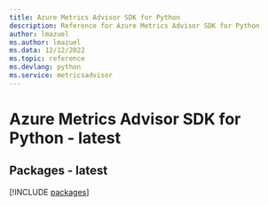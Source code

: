 ```yaml
---
title: Azure Metrics Advisor SDK for Python
description: Reference for Azure Metrics Advisor SDK for Python
author: lmazuel
ms.author: lmazuel
ms.data: 12/12/2022
ms.topic: reference
ms.devlang: python
ms.service: metricsadvisor
---
```

# Azure Metrics Advisor SDK for Python - latest
## Packages - latest
[!INCLUDE [packages](metrics-advisor-index.md)]